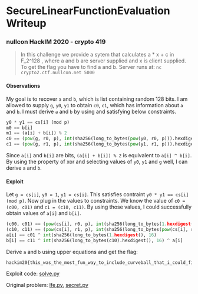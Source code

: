 # SecureLinearFunctionEvaluation Writeup

### nullcon HackIM 2020 - crypto 419

> In this challenge we provide a sytem that calculates a * x + c in F_2^128 , where a and b are server supplied and x is client supplied. To get the flag you have to find a and b. Server runs at: `nc crypto2.ctf.nullcon.net 5000`

#### Observations

My goal is to recover `a` and `b`, which is list containing random 128 bits. I am allowed to supply `g`, `y0`, `y1` to obtain `c0`, `c1`, which has information about `a` and `b`. I must derive `a` and `b` by using and satisfying below constraints.

```python
y0 * y1 == cs[i] (mod p)
m0 == b[i]
m1 == (a[i] + b[i]) % 2
c0 == (pow(g, r0, p), int(sha256(long_to_bytes(pow(y0, r0, p))).hexdigest(), 16) ^ m0)
c1 == (pow(g, r1, p), int(sha256(long_to_bytes(pow(y1, r1, p))).hexdigest(), 16) ^ m1)
```

Since `a[i]` and `b[i]` are bits, `(a[i] + b[i]) % 2` is equivalent to `a[i] ^ b[i]`. By using the property of xor and selecting values of `y0`, `y1` and `g` well, I can derive `a` and `b`.

#### Exploit

Let `g = cs[i]`, `y0 = 1`, `y1 = cs[i]`. This satisfies contraint `y0 * y1 == cs[i] (mod p)`. Now plug in the values to constraints. We know the value of `c0 = (c00, c01)` and `c1 = (c10, c11)`. By using those values, I could successfully obtain values of `a[i]` and `b[i]`.

```python
(c00, c01) == (pow(cs[i], r0, p), int(sha256(long_to_bytes(1.hexdigest(), 16) ^ a[i])
(c10, c11) == (pow(cs[i], r1, p), int(sha256(long_to_bytes(pow(cs[i], r1, p))).hexdigest(), 16) ^ a[i] ^ b[i])
a[i] == c01 ^ int(sha256(long_to_bytes(1.hexdigest(), 16)
b[i] == c11 ^ int(sha256(long_to_bytes(c10).hexdigest(), 16) ^ a[i]
```

Derive `a` and `b` using upper equations and get the flag:
```
hackim20{this_was_the_most_fun_way_to_include_curveball_that_i_could_find}
```

Exploit code: [solve.py](solve.py)

Original problem: [lfe.py](lfe.py), [secret.py](secret.py)


